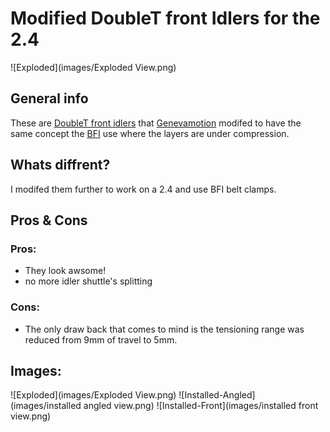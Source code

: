 # Modified DoubleT front Idlers for the 2.4
![Exploded](images/Exploded View.png)
## General info
These are [DoubleT front idlers](https://github.com/PrintersForAnts/Tiny-T/tree/main/STLs/gantry/front_idlers) that [Genevamotion](https://github.com/tdlane1) modifed to have the same concept the [BFI](https://github.com/clee/VoronBFI) use where the layers are under compression.
## Whats diffrent?
I modifed them further to work on a 2.4 and use BFI belt clamps.

## Pros & Cons
### Pros:
- They look awsome!
- no more idler shuttle's splitting
### Cons:
- The only draw back that comes to mind is the tensioning range was reduced from 9mm of travel to 5mm.

## Images:
![Exploded](images/Exploded View.png)
![Installed-Angled](images/installed angled view.png)
![Installed-Front](images/installed front view.png)